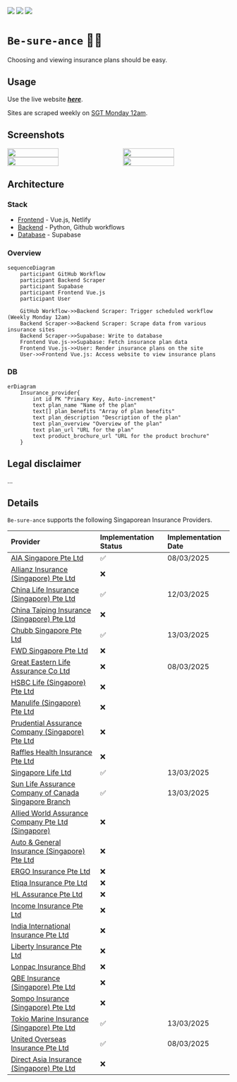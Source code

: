 ![](https://github.com/gongahkia/be-sure-ance/actions/workflows/scrape-to-supabase.yml/badge.svg)
![](https://api.netlify.com/api/v1/badges/281baeb4-46fd-4008-9f72-36324a3e1cad/deploy-status)
[![](https://img.shields.io/badge/be_sure_ance_1.0.0-passing-green)](https://github.com/gongahkia/be-sure-ance/releases/tag/1.0.0)

# `Be-sure-ance` 🤷‍♂️

Choosing and viewing insurance plans should be easy. 

## Usage

Use the live website [***here***](https://be-sure-ance.netlify.app/).

Sites are scraped weekly on [SGT Monday 12am](./.github/workflows/scrape-to-supabase.yml).

## Screenshots

<div style="display: flex; justify-content: space-between;">
  <img src="./../asset/1.png" width="48%">
  <img src="./../asset/2.png" width="48%">
</div>

<div style="display: flex; justify-content: space-between;">
  <img src="./../asset/3.png" width="48%">
  <img src="./../asset/4.png" width="48%">
</div>

## Architecture

### Stack

* [Frontend](./src/be-sure-ance-app/) - Vue.js, Netlify
* [Backend](./src/scrapers/) - Python, Github workflows
* [Database](./src/lib/create.sql) - Supabase

### Overview

```mermaid
sequenceDiagram
    participant GitHub Workflow
    participant Backend Scraper
    participant Supabase
    participant Frontend Vue.js
    participant User

    GitHub Workflow->>Backend Scraper: Trigger scheduled workflow (Weekly Monday 12am)
    Backend Scraper->>Backend Scraper: Scrape data from various insurance sites
    Backend Scraper->>Supabase: Write to database
    Frontend Vue.js->>Supabase: Fetch insurance plan data
    Frontend Vue.js->>User: Render insurance plans on the site
    User->>Frontend Vue.js: Access website to view insurance plans
```

### DB

```mermaid
erDiagram
    Insurance_provider{
        int id PK "Primary Key, Auto-increment"
        text plan_name "Name of the plan"
        text[] plan_benefits "Array of plan benefits"
        text plan_description "Description of the plan"
        text plan_overview "Overview of the plan"
        text plan_url "URL for the plan"
        text product_brochure_url "URL for the product brochure"
    }
```

## Legal disclaimer

...

## Details

`Be-sure-ance` supports the following Singaporean Insurance Providers. 

| Provider | Implementation Status | Implementation Date |
| :--- | :--- | :--- |
| [AIA Singapore Pte Ltd](https://www.aia.com.sg/en/index) | ✅ | 08/03/2025 |
| [Allianz Insurance (Singapore) Pte Ltd](https://www.allianz.sg/) | ❌ | | 
| [China Life Insurance (Singapore) Pte Ltd](https://www.chinalife.com.sg/) | ✅ | 12/03/2025 |
| [China Taiping Insurance (Singapore) Pte Ltd](https://www.sg.cntaiping.com/en/) | ❌ || 
| [Chubb Singapore Pte Ltd](https://www.chubb.com/sg-en/) | ✅ | 13/03/2025 | 
| [FWD Singapore Pte Ltd](https://www.fwd.com.sg/) | ❌ || 
| [Great Eastern Life Assurance Co Ltd](https://www.greateasternlife.com/sg/en/about-us.html) | ❌ | 08/03/2025 | 
| [HSBC Life (Singapore) Pte Ltd](https://www.insurance.hsbc.com.sg/) | ❌ || 
| [Manulife (Singapore) Pte Ltd](https://www.manulife.com.sg/) | ❌ || 
| [Prudential Assurance Company (Singapore) Pte Ltd](https://www.prudential.com.sg/) | ❌ || 
| [Raffles Health Insurance Pte Ltd](https://www.raffleshealthinsurance.com/) | ❌ || 
| [Singapore Life Ltd](https://singlife.com/en) | ✅ | 13/03/2025 | 
| [Sun Life Assurance Company of Canada Singapore Branch](https://www.sunlife.com.sg/en/) | ✅ | 13/03/2025 | 
| [Allied World Assurance Company Pte Ltd (Singapore)](https://alliedworldinsurance.com/singapore/) | ❌ || 
| [Auto & General Insurance (Singapore) Pte Ltd](https://www.aig.sg/home) | ❌ || 
| [ERGO Insurance Pte Ltd](https://www.ergo.com.sg/) | ❌ || 
| [Etiqa Insurance Pte Ltd](https://www.etiqa.com.sg/) | ❌ || 
| [HL Assurance Pte Ltd](https://www.hlas.com.sg/) | ❌ || 
| [Income Insurance Pte Ltd](https://www.income.com.sg/) | ❌ || 
| [India International Insurance Pte Ltd](https://www.iii.com.sg/) | ❌ || 
| [Liberty Insurance Pte Ltd](https://www.libertyinsurance.com.sg/) | ❌ || 
| [Lonpac Insurance Bhd](https://www.lonpac.com/) | ❌ || 
| [QBE Insurance (Singapore) Pte Ltd](https://www.qbe.com/sg) | ❌ || 
| [Sompo Insurance (Singapore) Pte Ltd](https://www.sompo.com.sg/) | ❌ || 
| [Tokio Marine Insurance (Singapore) Pte Ltd](https://www.tokiomarine.com/sg/en.html) | ✅ | 13/03/2025 | 
| [United Overseas Insurance Pte Ltd](https://www.uoi.com.sg/index.page) | ✅ | 08/03/2025 | 
| [Direct Asia Insurance (Singapore) Pte Ltd](https://www.directasia.com/) | ❌ || 

